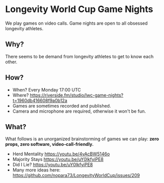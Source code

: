 # Longevity World Cup Game Nights

We play games on video calls. Game nights are open to all obsessed longevity athletes.

## Why?

There seems to be demand from longevity athletes to get to know each other.

## How?

- When? Every Monday 17:00 UTC
- Where? https://riverside.fm/studio/lwc-game-nights?t=1960db416608f9a0b12a
- Games are sometimes recorded and published.
- Camera and microphone are required, otherwise it won't be fun.

## What?

What follows is an unorganized brainstorming of games we can play: **zero props, zero software, video‑call‑friendly.**

- Herd Mentality https://youtu.be/4vAcBW5146o
- Majority Stays https://youtu.be/uY0IkfyiPE8
- Did I Lie? https://youtu.be/uY0IkfyiPE8
- Many more ideas here: https://github.com/nopara73/LongevityWorldCup/issues/209

